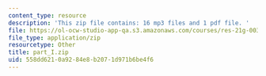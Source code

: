 ```yaml
---
content_type: resource
description: 'This zip file contains: 16 mp3 files and 1 pdf file. '
file: https://ol-ocw-studio-app-qa.s3.amazonaws.com/courses/res-21g-003-learning-chinese-a-foundation-course-in-mandarin-spring-2011/558dd6210a9284e8b2071d971b6be4f6_part_I.zip
file_type: application/zip
resourcetype: Other
title: part_I.zip
uid: 558dd621-0a92-84e8-b207-1d971b6be4f6
---
```

